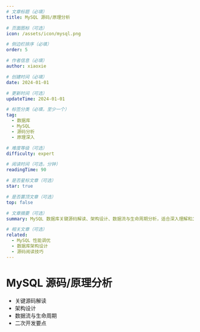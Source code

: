 ```yaml
---
# 文章标题（必填）
title: MySQL 源码/原理分析

# 页面图标（可选）
icon: /assets/icon/mysql.png

# 侧边栏排序（必填）
order: 5

# 作者信息（必填）
author: xiaoxie

# 创建时间（必填）
date: 2024-01-01

# 更新时间（可选）
updateTime: 2024-01-01

# 标签分类（必填，至少一个）
tag:
  - 数据库
  - MySQL
  - 源码分析
  - 原理深入

# 难度等级（可选）
difficulty: expert

# 阅读时间（可选，分钟）
readingTime: 90

# 是否星标文章（可选）
star: true

# 是否置顶文章（可选）
top: false

# 文章摘要（可选）
summary: MySQL 数据库关键源码解读、架构设计、数据流与生命周期分析，适合深入理解和二次开发。

# 相关文章（可选）
related:
  - MySQL 性能调优
  - 数据库架构设计
  - 源码阅读技巧
---
```


# MySQL 源码/原理分析

- 关键源码解读
- 架构设计
- 数据流与生命周期
- 二次开发要点